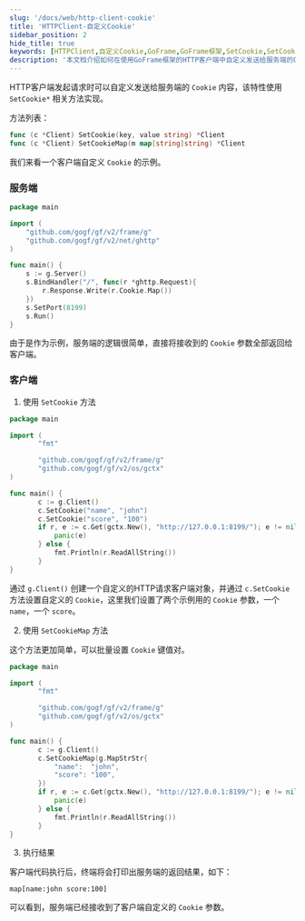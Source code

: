 ```yaml
---
slug: '/docs/web/http-client-cookie'
title: 'HTTPClient-自定义Cookie'
sidebar_position: 2
hide_title: true
keywords: [HTTPClient,自定义Cookie,GoFrame,GoFrame框架,SetCookie,SetCookieMap,HTTP客户端,ghttp,Cookie,服务端]
description: '本文档介绍如何在使用GoFrame框架的HTTP客户端中自定义发送给服务端的Cookie内容，主要通过SetCookie和SetCookieMap方法实现。通过简单的服务端和客户端示例展示了如何设置与接收自定义的Cookie参数，实现HTTP客户端的个性化请求。'
---
```


HTTP客户端发起请求时可以自定义发送给服务端的 `Cookie` 内容，该特性使用 `SetCookie*` 相关方法实现。

方法列表：

```go
func (c *Client) SetCookie(key, value string) *Client
func (c *Client) SetCookieMap(m map[string]string) *Client
```

我们来看一个客户端自定义 `Cookie` 的示例。

### 服务端

```go
package main

import (
    "github.com/gogf/gf/v2/frame/g"
    "github.com/gogf/gf/v2/net/ghttp"
)

func main() {
    s := g.Server()
    s.BindHandler("/", func(r *ghttp.Request){
        r.Response.Write(r.Cookie.Map())
    })
    s.SetPort(8199)
    s.Run()
}
```

由于是作为示例，服务端的逻辑很简单，直接将接收到的 `Cookie` 参数全部返回给客户端。

### 客户端

1. 使用 `SetCookie` 方法

```go
package main

import (
       "fmt"

       "github.com/gogf/gf/v2/frame/g"
       "github.com/gogf/gf/v2/os/gctx"
)

func main() {
       c := g.Client()
       c.SetCookie("name", "john")
       c.SetCookie("score", "100")
       if r, e := c.Get(gctx.New(), "http://127.0.0.1:8199/"); e != nil {
           panic(e)
       } else {
           fmt.Println(r.ReadAllString())
       }
}
```

通过 `g.Client()` 创建一个自定义的HTTP请求客户端对象，并通过 `c.SetCookie` 方法设置自定义的 `Cookie`，这里我们设置了两个示例用的 `Cookie` 参数，一个 `name`，一个 `score`。

2. 使用 `SetCookieMap` 方法

这个方法更加简单，可以批量设置 `Cookie` 键值对。

```go
package main

import (
       "fmt"

       "github.com/gogf/gf/v2/frame/g"
       "github.com/gogf/gf/v2/os/gctx"
)

func main() {
       c := g.Client()
       c.SetCookieMap(g.MapStrStr{
           "name":  "john",
           "score": "100",
       })
       if r, e := c.Get(gctx.New(), "http://127.0.0.1:8199/"); e != nil {
           panic(e)
       } else {
           fmt.Println(r.ReadAllString())
       }
}
```

3. 执行结果

客户端代码执行后，终端将会打印出服务端的返回结果，如下：

```
map[name:john score:100]
```

可以看到，服务端已经接收到了客户端自定义的 `Cookie` 参数。